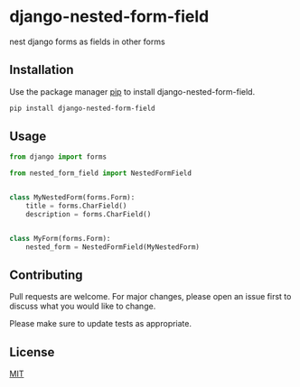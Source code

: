 # django-nested-form-field

nest django forms as fields in other forms

## Installation

Use the package manager [pip](https://pip.pypa.io/en/stable/) to install django-nested-form-field.

```bash
pip install django-nested-form-field
```

## Usage

```python
from django import forms

from nested_form_field import NestedFormField


class MyNestedForm(forms.Form):
    title = forms.CharField()
    description = forms.CharField()


class MyForm(forms.Form):
    nested_form = NestedFormField(MyNestedForm)

```

## Contributing
Pull requests are welcome. For major changes, please open an issue first to discuss what you would like to change.

Please make sure to update tests as appropriate.

## License
[MIT](https://choosealicense.com/licenses/mit/)
